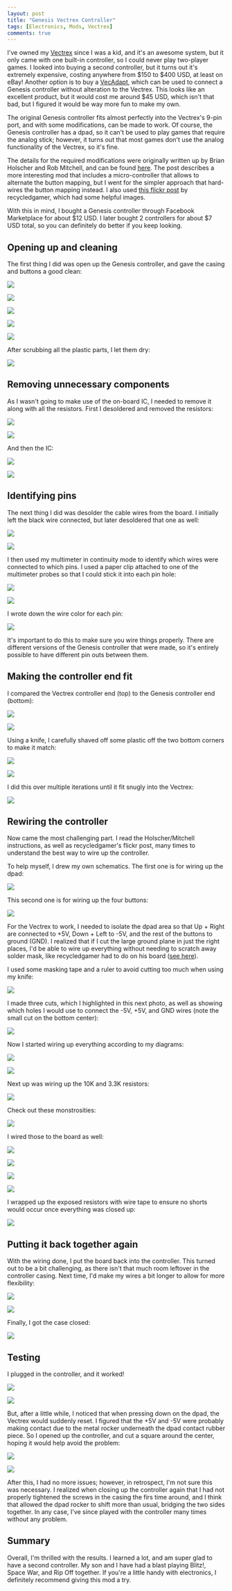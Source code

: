 ```yaml
---
layout: post
title: "Genesis Vectrex Controller"
tags: [Electronics, Mods, Vectrex]
comments: true
---
```


I've owned my [Vectrex](https://en.wikipedia.org/wiki/Vectrex) since I was a kid, and it's an awesome system, but it only came with one built-in controller, so I could never play two-player games. I looked into buying a second controller, but it turns out it's extremely expensive, costing anywhere from $150 to $400 USD, at least on eBay! Another option is to buy a [VecAdapt](https://www.tindie.com/products/OmberTech/vecadapt-vectrex-to-sega-controller-adapter/), which can be used to connect a Genesis controller without alteration to the Vectrex. This looks like an excellent product, but it would cost me around $45 USD, which isn't that bad, but I figured it would be way more fun to make my own.

The original Genesis controller fits almost perfectly into the Vectrex's 9-pin port, and with some modifications, can be made to work. Of course, the Genesis controller has a dpad, so it can't be used to play games that require the analog stick; however, it turns out that most games don't use the analog functionality of the Vectrex, so it's fine.

The details for the required modifications were originally written up by Brian Holscher and Rob Mitchell, and can be found [here](http://www.playvectrex.com/vectech/controller.txt). The post describes a more interesting mod that includes a micro-controller that allows to alternate the button mapping, but I went for the simpler approach that hard-wires the button mapping instead. I also used [this flickr post](https://www.flickr.com/photos/14482990@N08/sets/72157620164985374/) by recycledgamer, which had some helpful images.

With this in mind, I bought a Genesis controller through Facebook Marketplace for about $12 USD. I later bought 2 controllers for about $7 USD total, so you can definitely do better if you keep looking.

## Opening up and cleaning

The first thing I did was open up the Genesis controller, and gave the casing and buttons a good clean:

![](/assets/images/genesis-vectrex-controller/IMG_7763.jpg)

![](/assets/images/genesis-vectrex-controller/IMG_7765.jpg)

![](/assets/images/genesis-vectrex-controller/IMG_7767.jpg)

![](/assets/images/genesis-vectrex-controller/IMG_7768.jpg)

![](/assets/images/genesis-vectrex-controller/IMG_7784.jpg)

After scrubbing all the plastic parts, I let them dry:

![](/assets/images/genesis-vectrex-controller/IMG_7785.jpg)


## Removing unnecessary components

As I wasn't going to make use of the on-board IC, I needed to remove it along with all the resistors. First I desoldered and removed the resistors:

![](/assets/images/genesis-vectrex-controller/IMG_7769.jpg)

![](/assets/images/genesis-vectrex-controller/IMG_7771.jpg)

And then the IC:

![](/assets/images/genesis-vectrex-controller/IMG_7772.jpg)

![](/assets/images/genesis-vectrex-controller/IMG_7773.jpg)


## Identifying pins

The next thing I did was desolder the cable wires from the board. I initially left the black wire connected, but later desoldered that one as well:

![](/assets/images/genesis-vectrex-controller/IMG_7776.jpg)

![](/assets/images/genesis-vectrex-controller/IMG_7779.jpg)

I then used my multimeter in continuity mode to identify which wires were connected to which pins. I used a paper clip attached to one of the multimeter probes so that I could stick it into each pin hole:

![](/assets/images/genesis-vectrex-controller/IMG_7780.jpg)

![](/assets/images/genesis-vectrex-controller/IMG_7781.jpg)

I wrote down the wire color for each pin:

![](/assets/images/genesis-vectrex-controller/IMG_7783.jpg)

It's important to do this to make sure you wire things properly. There are different versions of the Genesis controller that were made, so it's entirely possible to have different pin outs between them.


## Making the controller end fit

I compared the Vectrex controller end (top) to the Genesis controller end (bottom):

![](/assets/images/genesis-vectrex-controller/IMG_7786.jpg)

![](/assets/images/genesis-vectrex-controller/IMG_7787.jpg)

Using a knife, I carefully shaved off some plastic off the two bottom corners to make it match:

![](/assets/images/genesis-vectrex-controller/IMG_7788.jpg)

![](/assets/images/genesis-vectrex-controller/IMG_7789.jpg)

I did this over multiple iterations until it fit snugly into the Vectrex:

![](/assets/images/genesis-vectrex-controller/IMG_7790.jpg)


## Rewiring the controller

Now came the most challenging part. I read the Holscher/Mitchell instructions, as well as recycledgamer's flickr post, many times to understand the best way to wire up the controller.

To help myself, I drew my own schematics. The first one is for wiring up the dpad:

![](/assets/images/genesis-vectrex-controller/IMG_7805.jpg)

This second one is for wiring up the four buttons:

![](/assets/images/genesis-vectrex-controller/IMG_7806.jpg)

For the Vectrex to work, I needed to isolate the dpad area so that Up + Right are connected to +5V, Down + Left to -5V, and the rest of the buttons to ground (GND). I realized that if I cut the large ground plane in just the right places, I'd be able to wire up everything without needing to scratch away solder mask, like recycledgamer had to do on his board ([see here](https://www.flickr.com/photos/14482990@N08/3649019759/in/album-72157620164985374/)).

I used some masking tape and a ruler to avoid cutting too much when using my knife:

![](/assets/images/genesis-vectrex-controller/IMG_7802.jpg)

I made three cuts, which I highlighted in this next photo, as well as showing which holes I would use to connect the -5V, +5V, and GND wires (note the small cut on the bottom center):

![](/assets/images/genesis-vectrex-controller/IMG_7803.jpg)

Now I started wiring up everything according to my diagrams:

![](/assets/images/genesis-vectrex-controller/IMG_7811.jpg)

![](/assets/images/genesis-vectrex-controller/IMG_7813.jpg)

Next up was wiring up the 10K and 3.3K resistors:

![](/assets/images/genesis-vectrex-controller/IMG_7807.jpg)

Check out these monstrosities:

![](/assets/images/genesis-vectrex-controller/IMG_7816.jpg)

I wired those to the board as well:

![](/assets/images/genesis-vectrex-controller/IMG_7817.jpg)

![](/assets/images/genesis-vectrex-controller/IMG_7818.jpg)

![](/assets/images/genesis-vectrex-controller/IMG_7820.jpg)

![](/assets/images/genesis-vectrex-controller/IMG_7821.jpg)

I wrapped up the exposed resistors with wire tape to ensure no shorts would occur once everything was closed up:

![](/assets/images/genesis-vectrex-controller/IMG_7826.jpg)


## Putting it back together again

With the wiring done, I put the board back into the controller. This turned out to be a bit challenging, as there isn't that much room leftover in the controller casing. Next time, I'd make my wires a bit longer to allow for more flexibility:

![](/assets/images/genesis-vectrex-controller/IMG_7829.jpg)

![](/assets/images/genesis-vectrex-controller/IMG_7830.jpg)

Finally, I got the case closed:

![](/assets/images/genesis-vectrex-controller/IMG_7831.jpg)


## Testing

I plugged in the controller, and it worked!

![](/assets/images/genesis-vectrex-controller/IMG_7832.jpg)

![](/assets/images/genesis-vectrex-controller/IMG_7834.jpg)

But, after a little while, I noticed that when pressing down on the dpad, the Vectrex would suddenly reset. I figured that the +5V and -5V were probably making contact due to the metal rocker underneath the dpad contact rubber piece. So I opened up the controller, and cut a square around the center, hoping it would help avoid the problem:

![](/assets/images/genesis-vectrex-controller/IMG_7860.jpg)

![](/assets/images/genesis-vectrex-controller/IMG_7864.jpg)

After this, I had no more issues; however, in retrospect, I'm not sure this was necessary. I realized when closing up the controller again that I had not properly tightened the screws in the casing the firs time around, and I think that allowed the dpad rocker to shift more than usual, bridging the two sides together. In any case, I've since played with the controller many times without any problem.


## Summary

Overall, I'm thrilled with the results. I learned a lot, and am super glad to have a second controller. My son and I have had a blast playing Blitz!, Space War, and Rip Off together. If you're a little handy with electronics, I definitely recommend giving this mod a try.
